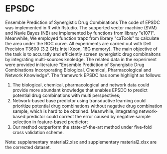 # EPSDC

Ensemble Prediction of Synergistic Drug Combinations
The code of EPSDC was implemented in R with Rstudio. The supported vector machine (SVM) and Navie Bayes (NB) are implemented by functions from library "e1071". Meanwhile, We employed function trapz from library "caTools" to calculate the area under the ROC curve. All experiments are carried out with Dell Precision T3600 (3.2 GHz Intel Xeon, 16G memory).
The main objective of the task is to accuratly and efficiently screen synergistic drug combinaitons by integrating multi-sources knoledge. The related data in the experiment were provided inliterature "Ensemble Prediction of Synergistic Drug Combinations Incorporating Biological, Chemical, Pharmacological and Network Knowledge".
The framework EPSDC has some highlight as follows:
1.	The biological, chemical, pharmacological and network data could provide more abundant knowledge that enables EPSDC to predict potential drug combinations with multi perspectives;
2.	Network-based base predictor using transductive learning could prioritize potential drug combinations without negative drug combination sample, which is hard to be obtained. Meanwhile, integrating network-based predictor could correct the error caused by negative sample selection in feature-based predictor;
3.	Our method outperform the state-of-the-art method under five-fold cross validation scheme.


Note: supplementary material2.xlsx and supplementary material2.xlsx are the corrected dataset.
